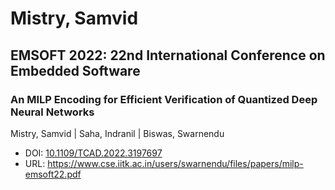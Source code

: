 # Mistry, Samvid

## EMSOFT 2022: 22nd International Conference on Embedded Software

### An MILP Encoding for Efficient Verification of Quantized Deep Neural Networks
Mistry, Samvid | Saha, Indranil | Biswas, Swarnendu
* DOI: [10.1109/TCAD.2022.3197697](https://doi.org/10.1109/TCAD.2022.3197697)
* URL: <https://www.cse.iitk.ac.in/users/swarnendu/files/papers/milp-emsoft22.pdf>

